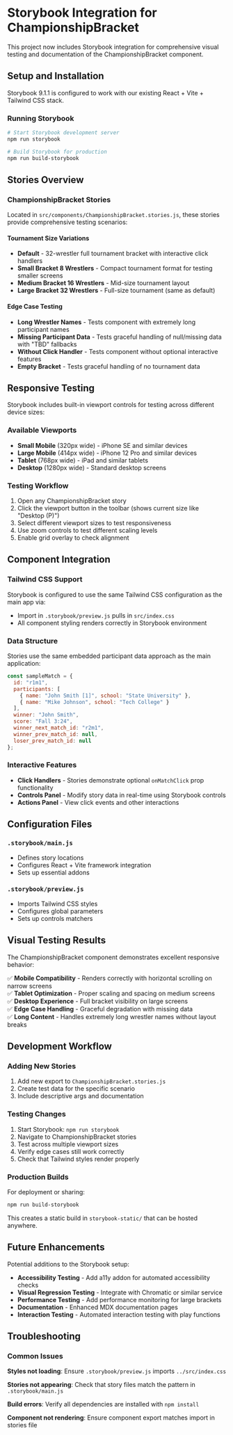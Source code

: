 # Storybook Integration for ChampionshipBracket

This project now includes Storybook integration for comprehensive visual testing and documentation of the ChampionshipBracket component.

## Setup and Installation

Storybook 9.1.1 is configured to work with our existing React + Vite + Tailwind CSS stack.

### Running Storybook

```bash
# Start Storybook development server
npm run storybook

# Build Storybook for production
npm run build-storybook
```

## Stories Overview

### ChampionshipBracket Stories

Located in `src/components/ChampionshipBracket.stories.js`, these stories provide comprehensive testing scenarios:

#### Tournament Size Variations
- **Default** - 32-wrestler full tournament bracket with interactive click handlers
- **Small Bracket 8 Wrestlers** - Compact tournament format for testing smaller screens
- **Medium Bracket 16 Wrestlers** - Mid-size tournament layout  
- **Large Bracket 32 Wrestlers** - Full-size tournament (same as default)

#### Edge Case Testing
- **Long Wrestler Names** - Tests component with extremely long participant names
- **Missing Participant Data** - Tests graceful handling of null/missing data with "TBD" fallbacks
- **Without Click Handler** - Tests component without optional interactive features
- **Empty Bracket** - Tests graceful handling of no tournament data

## Responsive Testing

Storybook includes built-in viewport controls for testing across different device sizes:

### Available Viewports
- **Small Mobile** (320px wide) - iPhone SE and similar devices
- **Large Mobile** (414px wide) - iPhone 12 Pro and similar devices  
- **Tablet** (768px wide) - iPad and similar tablets
- **Desktop** (1280px wide) - Standard desktop screens

### Testing Workflow

1. Open any ChampionshipBracket story
2. Click the viewport button in the toolbar (shows current size like "Desktop (P)")
3. Select different viewport sizes to test responsiveness
4. Use zoom controls to test different scaling levels
5. Enable grid overlay to check alignment

## Component Integration

### Tailwind CSS Support

Storybook is configured to use the same Tailwind CSS configuration as the main app via:
- Import in `.storybook/preview.js` pulls in `src/index.css`
- All component styling renders correctly in Storybook environment

### Data Structure

Stories use the same embedded participant data approach as the main application:

```javascript
const sampleMatch = {
  id: "r1m1",
  participants: [
    { name: "John Smith [1]", school: "State University" },
    { name: "Mike Johnson", school: "Tech College" }
  ],
  winner: "John Smith",
  score: "Fall 3:24",
  winner_next_match_id: "r2m1",
  winner_prev_match_id: null,
  loser_prev_match_id: null
};
```

### Interactive Features

- **Click Handlers** - Stories demonstrate optional `onMatchClick` prop functionality
- **Controls Panel** - Modify story data in real-time using Storybook controls
- **Actions Panel** - View click events and other interactions

## Configuration Files

### `.storybook/main.js`
- Defines story locations
- Configures React + Vite framework integration
- Sets up essential addons

### `.storybook/preview.js`
- Imports Tailwind CSS styles
- Configures global parameters
- Sets up controls matchers

## Visual Testing Results

The ChampionshipBracket component demonstrates excellent responsive behavior:

✅ **Mobile Compatibility** - Renders correctly with horizontal scrolling on narrow screens  
✅ **Tablet Optimization** - Proper scaling and spacing on medium screens  
✅ **Desktop Experience** - Full bracket visibility on large screens  
✅ **Edge Case Handling** - Graceful degradation with missing data  
✅ **Long Content** - Handles extremely long wrestler names without layout breaks  

## Development Workflow

### Adding New Stories

1. Add new export to `ChampionshipBracket.stories.js`
2. Create test data for the specific scenario
3. Include descriptive args and documentation

### Testing Changes

1. Start Storybook: `npm run storybook`
2. Navigate to ChampionshipBracket stories
3. Test across multiple viewport sizes
4. Verify edge cases still work correctly
5. Check that Tailwind styles render properly

### Production Builds

For deployment or sharing:
```bash
npm run build-storybook
```

This creates a static build in `storybook-static/` that can be hosted anywhere.

## Future Enhancements

Potential additions to the Storybook setup:

- **Accessibility Testing** - Add a11y addon for automated accessibility checks
- **Visual Regression Testing** - Integrate with Chromatic or similar service
- **Performance Testing** - Add performance monitoring for large brackets
- **Documentation** - Enhanced MDX documentation pages
- **Interaction Testing** - Automated interaction testing with play functions

## Troubleshooting

### Common Issues

**Styles not loading**: Ensure `.storybook/preview.js` imports `../src/index.css`

**Stories not appearing**: Check that story files match the pattern in `.storybook/main.js`

**Build errors**: Verify all dependencies are installed with `npm install`

**Component not rendering**: Ensure component export matches import in stories file